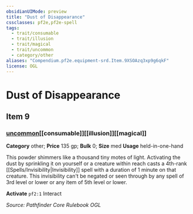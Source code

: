 ```yaml
---
obsidianUIMode: preview
title: "Dust of Disappearance"
cssclasses: pf2e,pf2e-spell
tags:
  - trait/consumable
  - trait/illusion
  - trait/magical
  - trait/uncommon
  - category/other
aliases: "Compendium.pf2e.equipment-srd.Item.9XSOAzq3xp9g6qkF"
license: OGL
---
```

# Dust of Disappearance
## Item 9
### [uncommon](uncommon "Uncommon Rarity Trait")[[consumable]][[illusion]][[magical]]

**Category** other; 
**Price** 135 gp; 
**Bulk** 0; **Size** med
**Usage** held-in-one-hand

This powder shimmers like a thousand tiny motes of light. Activating the dust by sprinkling it on yourself or a creature within reach casts a 4th-rank [[Spells/Invisibility|Invisibility]] spell with a duration of 1 minute on that creature. This invisibility can't be negated or seen through by any spell of 3rd level or lower or any item of 5th level or lower.

**Activate** `pf2:1` Interact

*Source: Pathfinder Core Rulebook*
*OGL*